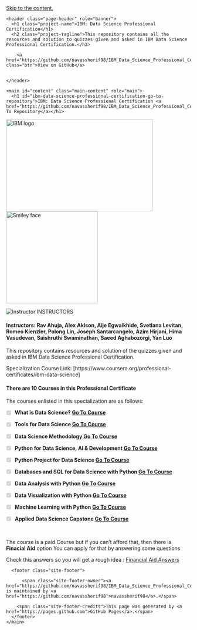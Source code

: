 <!DOCTYPE html>
<html lang="en">
<head>
    <meta charset="UTF-8">
    <meta http-equiv="X-UA-Compatible" content="IE=edge">
    <meta name="viewport" content="width=device-width, initial-scale=1.0">
    <meta name="google-site-verification" content="ootDxYjotCW8uPE6pws7Np7mOCpHvtSzzq25vuBj3L8" />
    <title>IBM: Data Science</title>
    <link rel="stylesheet" href="assets/style.css">
</head>
<body>
    <a id="skip-to-content" href="#content">Skip to the content.</a>

    <header class="page-header" role="banner">
      <h1 class="project-name">IBM: Data Science Professional Certification</h1>
      <h2 class="project-tagline">This repository contains all the resources and solution to quizzes given and asked in IBM Data Science Professional Certification.</h2>
      
        <a href="https://github.com/navassherif98/IBM_Data_Science_Professional_Certification" class="btn">View on GitHub</a>
      
      
    </header>

    <main id="content" class="main-content" role="main">
      <h1 id="ibm-data-science-professional-certification-go-to-repository">IBM: Data Science Professional Certification <a href="https://github.com/navassherif98/IBM_Data_Science_Professional_Certification">Go To Repository</a></h1>

<p><img src="assets/IBM.png" alt="IBM logo" height="250" width="400"> <img src="https://images.credly.com/images/28944969-813a-43b9-944f-7910111ce764/Professional_Certificate_-_Data_Science.png" alt="Smiley face" height="250" width="250"></p>

<p><img src="assets/instructor.png" alt="Instructor"> INSTRUCTORS</p>
<h4 id="instructors-rav-ahuja-alex-aklson-aije-egwaikhide-svetlana-levitan-romeo-kienzler-polong-lin-joseph-santarcangelo-azim-hirjani-hima-vasudevan-saishruthi-swaminathan-saeed-aghabozorgi-yan-luo">Instructors: Rav Ahuja, Alex Aklson, Aije Egwaikhide, Svetlana Levitan, Romeo Kienzler, Polong Lin, Joseph Santarcangelo, Azim Hirjani, Hima Vasudevan, Saishruthi Swaminathan, Saeed Aghabozorgi, Yan Luo</h4>

<p>This repository contains resources and solution of the quizzes given and asked in IBM Data Science Professional Certification.</p>

<p>Specialization Course Link: [https://www.coursera.org/professional-certificates/ibm-data-science]</p>

<h4 id="there-are-10-courses-in-this-professional-certificate">There are 10 Courses in this Professional Certificate</h4>

<p>The courses enlisted in this specialization are as follows:</p>

<ul class="task-list">
  <li class="task-list-item">
    <p><input type="checkbox" class="task-list-item-checkbox" disabled="disabled" checked="checked"><strong>What is Data Science? <a href="https://www.coursera.org/learn/what-is-datascience?specialization=ibm-data-science">Go To Course</a> </strong></p>
  </li>
  <li class="task-list-item">
    <p><input type="checkbox" class="task-list-item-checkbox" disabled="disabled" checked="checked"><strong>Tools for Data Science <a href="https://www.coursera.org/learn/open-source-tools-for-data-science?specialization=ibm-data-science">Go To Course</a></strong></p>
  </li>
  <li class="task-list-item">
    <p><input type="checkbox" class="task-list-item-checkbox" disabled="disabled" checked="checked"><strong>Data Science Methodology <a href="https://www.coursera.org/learn/data-science-methodology?specialization=ibm-data-science">Go To Course</a></strong></p>
  </li>
  <li class="task-list-item">
    <p><input type="checkbox" class="task-list-item-checkbox" disabled="disabled" checked="checked"><strong>Python for Data Science, AI &amp; Development <a href="https://www.coursera.org/learn/python-for-applied-data-science-ai?specialization=ibm-data-science">Go To Course</a></strong></p>
  </li>
  <li class="task-list-item">
    <p><input type="checkbox" class="task-list-item-checkbox" disabled="disabled" checked="checked"><strong>Python Project for Data Science <a href="https://www.coursera.org/learn/python-project-for-data-science?specialization=ibm-data-science">Go To Course</a></strong></p>
  </li>
  <li class="task-list-item">
    <p><input type="checkbox" class="task-list-item-checkbox" disabled="disabled" checked="checked"><strong>Databases and SQL for Data Science with Python <a href="https://www.coursera.org/learn/sql-data-science?specialization=ibm-data-science">Go To Course</a></strong></p>
  </li>
  <li class="task-list-item">
    <p><input type="checkbox" class="task-list-item-checkbox" disabled="disabled" checked="checked"><strong>Data Analysis with Python <a href="https://www.coursera.org/learn/data-analysis-with-python?specialization=ibm-data-science">Go To Course</a></strong></p>
  </li>
  <li class="task-list-item">
    <p><input type="checkbox" class="task-list-item-checkbox" disabled="disabled" checked="checked"><strong>Data Visualization with Python <a href="https://www.coursera.org/learn/python-for-data-visualization?specialization=ibm-data-science">Go To Course</a></strong></p>
  </li>
  <li class="task-list-item">
    <p><input type="checkbox" class="task-list-item-checkbox" disabled="disabled" checked="checked"><strong>Machine Learning with Python <a href="https://www.coursera.org/learn/machine-learning-with-python?specialization=ibm-data-science">Go To Course</a></strong></p>
  </li>
  <li class="task-list-item">
    <p><input type="checkbox" class="task-list-item-checkbox" disabled="disabled" checked="checked"><strong>Applied Data Science Capstone <a href="https://www.coursera.org/learn/applied-data-science-capstone?specialization=ibm-data-science">Go To Course</a></strong></p>
  </li>
</ul>

<p><br></p>

<p>The course is a paid Course but if you can’t afford that, then there is <strong>Finacial Aid</strong> option
You can apply for that by answering some questions</p>

<p>Check this answers so you will get a rough idea : <a href="https://github.com/navassherif98/IBM_Data_Science_Professional_Certification/blob/main/Financial%20Aid.pdf">Financial Aid Answers</a></p>


      <footer class="site-footer">
        
          <span class="site-footer-owner"><a href="https://github.com/navassherif98/IBM_Data_Science_Professional_Certification">IBM_Data_Science_Professional_Certification</a> is maintained by <a href="https://github.com/navassherif98">navassherif98</a>.</span>
        
        <span class="site-footer-credits">This page was generated by <a href="https://pages.github.com">GitHub Pages</a>.</span>
      </footer>
    </main>
  

</body>
</html>
